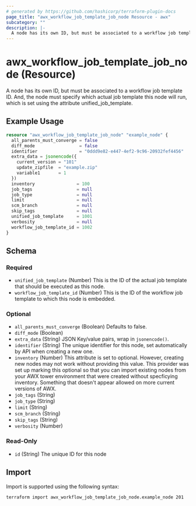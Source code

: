 ```yaml
---
# generated by https://github.com/hashicorp/terraform-plugin-docs
page_title: "awx_workflow_job_template_job_node Resource - awx"
subcategory: ""
description: |-
  A node has its own ID, but must be associated to a workflow job template ID. And, the node must specify which actual job template this node will run, which is set using the attribute unified_job_template.
---
```


# awx_workflow_job_template_job_node (Resource)

A node has its own ID, but must be associated to a workflow job template ID. And, the node must specify which actual job template this node will run, which is set using the attribute unified_job_template.

## Example Usage

```terraform
resource "awx_workflow_job_template_job_node" "example_node" {
  all_parents_must_converge = false
  diff_mode                 = false
  identifier                = "0ddd9e82-e447-4ef2-9c96-20932fef4456"
  extra_data = jsonencode({
    current_version = "101"
    update_zipfile  = "example.zip"
    variable1       = 1
  })
  inventory                = 100
  job_tags                 = null
  job_type                 = null
  limit                    = null
  scm_branch               = null
  skip_tags                = null
  unified_job_template     = 1001
  verbosity                = null
  workflow_job_template_id = 1002
}
```

<!-- schema generated by tfplugindocs -->
## Schema

### Required

- `unified_job_template` (Number) This is the ID of the actual job template that should be executed as this node.
- `workflow_job_template_id` (Number) This is the ID of the workflow job template to which this node is embedded.

### Optional

- `all_parents_must_converge` (Boolean) Defaults to false.
- `diff_mode` (Boolean)
- `extra_data` (String) JSON Key/value pairs, wrap in `jsonencode()`.
- `identifier` (String) The unique identifier for this node, set automatically by API when creating a new one.
- `inventory` (Number) This attribute is set to optional. However, creating new nodes may not work without providing this value. This provider was set up marking this optional so that you can import existing nodes from your AWX tower environment that were created without specficying inventory. Something that doesn't appear allowed on more current versions of AWX.
- `job_tags` (String)
- `job_type` (String)
- `limit` (String)
- `scm_branch` (String)
- `skip_tags` (String)
- `verbosity` (Number)

### Read-Only

- `id` (String) The unique ID for this node

## Import

Import is supported using the following syntax:

```shell
terraform import awx_workflow_job_template_job_node.example_node 201
```
